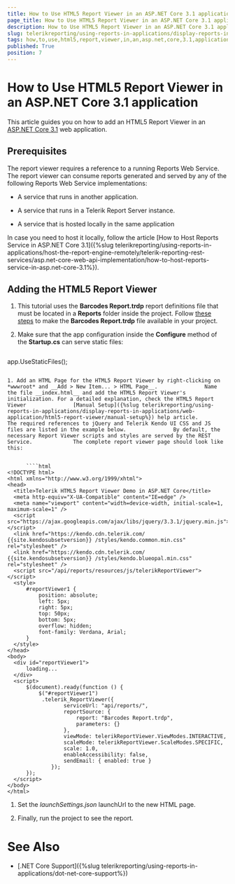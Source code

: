 ```yaml
---
title: How to Use HTML5 Report Viewer in an ASP.NET Core 3.1 application
page_title: How to Use HTML5 Report Viewer in an ASP.NET Core 3.1 application | for Telerik Reporting Documentation
description: How to Use HTML5 Report Viewer in an ASP.NET Core 3.1 application
slug: telerikreporting/using-reports-in-applications/display-reports-in-applications/web-application/html5-report-viewer/how-to-use-html5-report-viewer-in-an-asp.net-core-3.1-application
tags: how,to,use,html5,report,viewer,in,an,asp.net,core,3.1,application
published: True
position: 7
---
```


# How to Use HTML5 Report Viewer in an ASP.NET Core 3.1 application



This article guides you on how to add an HTML5 Report Viewer in an          [ASP.NET Core 3.1](https://docs.microsoft.com/en-us/aspnet/core/?view=aspnetcore-3.1)          web application.       

## Prerequisites

The report viewer requires a reference to a running Reports Web Service. The report viewer can consume reports generated and served by           any of the following Reports Web Service implementations:         

* A service that runs in another application.

* A service that runs in a Telerik Report Server instance.

* A service that is hosted locally in the same application

In case you need to host it locally, follow the article [How to Host Reports Service in ASP.NET Core 3.1]({%slug telerikreporting/using-reports-in-applications/host-the-report-engine-remotely/telerik-reporting-rest-services/asp.net-core-web-api-implementation/how-to-host-reports-service-in-asp.net-core-3.1%}).         

## Adding the HTML5 Report Viewer

1. This tutorial uses the __Barcodes Report.trdp__ report definitions file               that must be located in a __Reports__ folder inside the project.               Follow  [these steps](https://docs.telerik.com/reporting/telerik-reporting-rest-service-aspnetcore-mvc-core3#add-report-definitions)                to    make the __Barcodes Report.trdp__ file available in your project.             

1. Make sure that the app configuration inside the __Configure__ method of the __Startup.cs__             can serve static files:             

    
      ````c#
app.UseStaticFiles();
````

1. Add an HTML Page for the HTML5 Report Viewer by right-clicking on *wwwroot* and __Add > New Item... > HTML Page__.               Name the file __index.html__ and add the HTML5 Report Viewer's initialization. For a detailed explanation, check the HTML5 Report Viewer               [Manual Setup]({%slug telerikreporting/using-reports-in-applications/display-reports-in-applications/web-application/html5-report-viewer/manual-setup%}) help article.               The required references to jQuery and Telerik Kendo UI CSS and JS files are listed in the example below.               By default, the necessary Report Viewer scripts and styles are served by the REST Service.             The complete report viewer page should look like this:

    
      ````html
<!DOCTYPE html>
<html xmlns="http://www.w3.org/1999/xhtml">
<head>
  <title>Telerik HTML5 Report Viewer Demo in ASP.NET Core</title>
  <meta http-equiv="X-UA-Compatible" content="IE=edge" />
  <meta name="viewport" content="width=device-width, initial-scale=1, maximum-scale=1" />
  <script src="https://ajax.googleapis.com/ajax/libs/jquery/3.3.1/jquery.min.js"></script>
  <link href="https://kendo.cdn.telerik.com/ {{site.kendosubsetversion}} /styles/kendo.common.min.css" rel="stylesheet" />
  <link href="https://kendo.cdn.telerik.com/ {{site.kendosubsetversion}} /styles/kendo.blueopal.min.css" rel="stylesheet" />
  <script src="/api/reports/resources/js/telerikReportViewer"></script>
  <style>
      #reportViewer1 {
          position: absolute;
          left: 5px;
          right: 5px;
          top: 50px;
          bottom: 5px;
          overflow: hidden;
          font-family: Verdana, Arial;
      }
  </style>
</head>
<body>
  <div id="reportViewer1">
      loading...
  </div>
  <script>
      $(document).ready(function () {
          $("#reportViewer1")
           .telerik_ReportViewer({
                  serviceUrl: "api/reports/",
                  reportSource: {
                      report: "Barcodes Report.trdp",
                      parameters: {}
                  },
                  viewMode: telerikReportViewer.ViewModes.INTERACTIVE,
                  scaleMode: telerikReportViewer.ScaleModes.SPECIFIC,
                  scale: 1.0,
                  enableAccessibility: false,
                  sendEmail: { enabled: true }
              });
      });
  </script>
</body>
</html>
````

1. Set the *launchSettings.json* launchUrl to the new HTML page.             

1. Finally, run the project to see the report.             


# See Also

 

* [.NET Core Support]({%slug telerikreporting/using-reports-in-applications/dot-net-core-support%})

